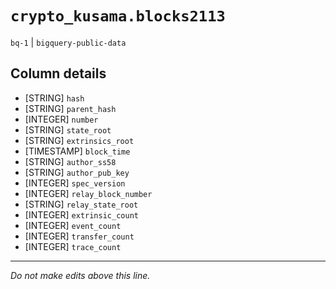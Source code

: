 # `crypto_kusama.blocks2113`
`bq-1` | `bigquery-public-data`

## Column details
* [STRING]    `hash`
* [STRING]    `parent_hash`
* [INTEGER]   `number`
* [STRING]    `state_root`
* [STRING]    `extrinsics_root`
* [TIMESTAMP] `block_time`
* [STRING]    `author_ss58`
* [STRING]    `author_pub_key`
* [INTEGER]   `spec_version`
* [INTEGER]   `relay_block_number`
* [STRING]    `relay_state_root`
* [INTEGER]   `extrinsic_count`
* [INTEGER]   `event_count`
* [INTEGER]   `transfer_count`
* [INTEGER]   `trace_count`

-------------------------------------------------------------------------------
*Do not make edits above this line.*
